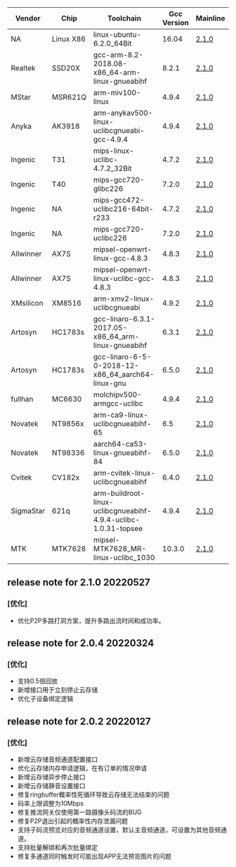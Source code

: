 Vendor | Chip| Toolchain| Gcc Version|Mainline---|---|---|---|---NA | Linux X86 | linux-ubuntu-6.2.0_64Bit | 16.04 | [2.1.0](https://images.tuyacn.com/rms-static/13f67200-dccc-11ec-a271-7788f22b6630-1653552960800.tar.gz?tyName=linux-ubuntu-6.2.0_64Bit.tar.gz)Realtek | SSD20X | gcc-arm-8.2-2018.08-x86_64-arm-linux-gnueabihf | 8.2.1 | [2.1.0](https://images.tuyacn.com/rms-static/00039150-dcc3-11ec-a0c1-c9688f19b248-1653549061861.tar.gz?tyName=gcc-arm-8.2-2018.08-x86_64-arm-linux-gnueabihf.tar.gz)MStar | MSR621Q | arm-miv100-linux | 4.9.4 | [2.1.0](https://images.tuyacn.com/rms-static/f937f450-dcc3-11ec-a0c1-c9688f19b248-1653549479957.tar.gz?tyName=arm-miv100-linux.tar.gz)Anyka | AK3918 | arm-anykav500-linux-uclibcgnueabi-gcc-4.9.4 | 4.9.4 | [2.1.0](https://images.tuyacn.com/rms-static/fffa90a0-dcc2-11ec-a0c1-c9688f19b248-1653549061802.tar.gz?tyName=arm-anykav500-linux-uclibcgnueabi-gcc-4.9.4.tar.gz)Ingenic | T31 | mips-linux-uclibc-4.7.2_32Bit | 4.7.2 | [2.1.0](https://images.tuyacn.com/rms-static/fff894d0-dcc2-11ec-a271-7788f22b6630-1653549061789.tar.gz?tyName=mips-linux-uclibc-4.7.2_32Bit.tar.gz)Ingenic | T40 | mips-gcc720-glibc226 | 7.2.0 | [2.1.0](https://images.tuyacn.com/rms-static/fff33da0-dcc2-11ec-a0c1-c9688f19b248-1653549061754.tar.gz?tyName=mips-gcc720-glibc226.tar.gz)Ingenic | NA | mips-gcc472-uclibc216-64bit-r233 | 4.7.2 | [2.1.0](https://images.tuyacn.com/rms-static/f9375810-dcc3-11ec-a271-7788f22b6630-1653549479953.tar.gz?tyName=mips-gcc472-uclibc216-64bit-r233.tar.gz)Ingenic | NA | mips-gcc720-uclibc226 | 7.2.0 | [2.1.0](https://images.tuyacn.com/rms-static/f9384270-dcc3-11ec-a0c1-c9688f19b248-1653549479959.tar.gz?tyName=mips-gcc720-uclibc226.tar.gz)Allwinner | AX7S | mipsel-openwrt-linux-gcc-4.8.3 | 4.8.3 | [2.1.0](https://images.tuyacn.com/rms-static/fffcb380-dcc2-11ec-a0c1-c9688f19b248-1653549061816.tar.gz?tyName=mipsel-openwrt-linux-gcc-4.8.3.tar.gz)Allwinner | AX7S | mipsel-openwrt-linux-uclibc-gcc-4.8.3 | 4.8.3 | [2.1.0](https://images.tuyacn.com/rms-static/00020ab0-dcc3-11ec-a271-7788f22b6630-1653549061851.tar.gz?tyName=mipsel-openwrt-linux-uclibc-gcc-4.8.3.tar.gz)XMsilicon | XM8516 | arm-xmv2-linux-uclibcgnueabi | 4.9.2 | [2.1.0](https://images.tuyacn.com/rms-static/fffcda90-dcc2-11ec-a0c1-c9688f19b248-1653549061817.tar.gz?tyName=arm-xmv2-linux-uclibcgnueabi.tar.gz)Artosyn | HC1783s | gcc-linaro-6.3.1-2017.05-x86_64_arm-linux-gnueabihf | 6.3.1 | [2.1.0](https://images.tuyacn.com/rms-static/fffd4fc0-dcc2-11ec-a0c1-c9688f19b248-1653549061820.tar.gz?tyName=gcc-linaro-6.3.1-2017.05-x86_64_arm-linux-gnueabihf.tar.gz)Artosyn | HC1783s | gcc-linaro-6-5-0-2018-12-x86_64_aarch64-linux-gnu | 6.5.0 | [2.1.0](https://images.tuyacn.com/rms-static/f9389090-dcc3-11ec-a0c1-c9688f19b248-1653549479961.tar.gz?tyName=gcc-linaro-6-5-0-2018-12-x86_64_aarch64-linux-gnu.tar.gz)fullhan | MC6630 | molchipv500-armgcc-uclibc | 4.9.4 | [2.1.0](https://images.tuyacn.com/rms-static/0001bc90-dcc3-11ec-a0c1-c9688f19b248-1653549061849.tar.gz?tyName=molchipv500-armgcc-uclibc.tar.gz)Novatek | NT9856x | arm-ca9-linux-uclibcgnueabihf-65 | 6.5 | [2.1.0](https://images.tuyacn.com/rms-static/00101470-dcc3-11ec-a271-7788f22b6630-1653549061943.tar.gz?tyName=arm-ca9-linux-uclibcgnueabihf-65.tar.gz)Novatek | NT98336 | aarch64-ca53-linux-gnueabihf-84 | 6.5.0 | [2.1.0](https://images.tuyacn.com/rms-static/0001e3a0-dcc3-11ec-a271-7788f22b6630-1653549061850.tar.gz?tyName=aarch64-ca53-linux-gnueabihf-84.tar.gz)Cvitek | CV182x | arm-cvitek-linux-uclibcgnueabihf | 6.4.0 | [2.1.0](https://images.tuyacn.com/rms-static/f9358350-dcc3-11ec-a271-7788f22b6630-1653549479941.tar.gz?tyName=arm-cvitek-linux-uclibcgnueabihf.tar.gz)SigmaStar | 621q | arm-buildroot-linux-uclibcgnueabihf-4.9.4-uclibc-1.0.31-topsee | 4.9.4 | [2.1.0](https://images.tuyacn.com/rms-static/f9366db1-dcc3-11ec-a271-7788f22b6630-1653549479947.tar.gz?tyName=arm-buildroot-linux-uclibcgnueabihf-4.9.4-uclibc-1.0.31-topsee.tar.gz)MTK | MTK7628 | mipsel-MTK7628_MR-linux-uclibc_1030 | 10.3.0 | [2.1.0](https://images.tuyacn.com/rms-static/0000d230-dcc3-11ec-a271-7788f22b6630-1653549061843.tar.gz?tyName=mipsel-MTK7628_MR-linux-uclibc_1030.tar.gz)## release note for 2.1.0 20220527### [优化]- 优化P2P多路打洞方案，提升多路出流时间和成功率。## release note for 2.0.4 20220324### [优化]- 支持0.5倍回放- 新增接口用于立刻停止云存储- 优化子设备绑定逻辑## release note for 2.0.2 20220127### [优化]- 新增云存储音频通道配置接口- 优化云存储内存申请逻辑，在有订单的情况申请- 新增云存储异步停止接口- 新增云存储静音设置接口- 修复ringbuffer概率性死循环导致云存储无法结束的问题- 码率上限调整为10Mbps- 修复推流网关仅使用第一路摄像头码流的BUG- 修复P2P退出引起的概率性内存泄漏问题- 支持子码流预览对应的音频通道设置，默认主音频通道，可设置为其他音频通道。- 支持批量解绑和再次批量绑定- 修复多通道同时触发时可能出现APP无法预览图片的问题
